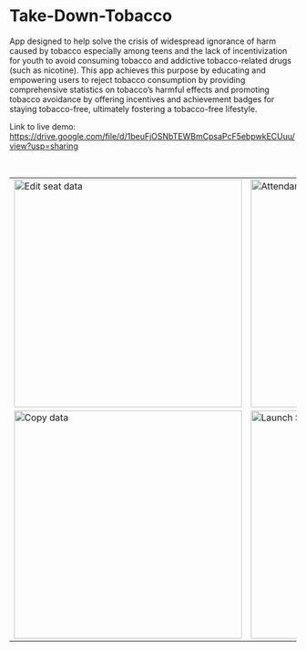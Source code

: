 # Take-Down-Tobacco

App designed to help solve the crisis of widespread ignorance of harm caused by tobacco especially among teens and the lack of incentivization for youth to avoid consuming tobacco and addictive tobacco-related drugs (such as nicotine). This app achieves this purpose by educating and empowering users to reject tobacco consumption by providing comprehensive statistics on tobacco’s harmful effects and promoting tobacco avoidance by offering incentives and achievement badges for staying tobacco-free, ultimately fostering a tobacco-free lifestyle.

Link to live demo: https://drive.google.com/file/d/1beuFjOSNbTEWBmCpsaPcF5ebpwkECUuu/view?usp=sharing

<br>

<table>
  <tr>
    <td><img src="https://github.com/AraavNayak/Take-Down-Tobacco/assets/104335810/6e3e90cc-1948-43a5-b58f-a7dc168ae724" alt="Edit seat data" width="400"></td>
    <td><img src="https://github.com/AraavNayak/Take-Down-Tobacco/assets/104335810/f60afe3e-a82c-43b7-8234-8b72101f2002" alt="Attendance interface with initials displayed" width="400"> </td>
  </tr>
  <tr>
    <td><img src="https://github.com/AraavNayak/Take-Down-Tobacco/assets/104335810/6ab6dea4-67a8-4779-a7fc-85c7d81ec86e" alt="Copy data" width="400"></td>
    <td><img src="https://github.com/AraavNayak/Take-Down-Tobacco/assets/104335810/ba84d4b5-d96e-404d-b0cb-56cc5cdf3770" alt="Launch Screen" width="400"></td>
  </tr>
</table>

